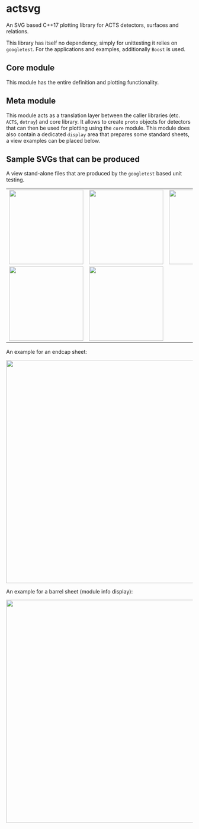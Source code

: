# actsvg

An SVG based C++17 plotting library for ACTS detectors, surfaces and relations.

This library has itself no dependency, simply for unittesting it relies on `googletest`. For the applications and examples, additionally `Boost` is used.

## Core module

This module has the entire definition and plotting functionality. 

## Meta module

This module acts as a translation layer between the caller libraries (etc. `ACTS`, `detray`) and core library.
It allows to create `proto` objects for detectors that can then be used for plotting using the `core` module.
This module does also contain a dedicated `display` area that prepares some standard sheets, a view examples can be placed below.

## Sample SVGs that can be produced

A view stand-alone files that are produced by the `googletest` based unit testing.

<table>
<tr>
<td width=200><img src="https://github.com/acts-project/actsvg/blob/main/docs/svg/odd_pixel_barrel_xy.svg" width=200></td>
<td width=200><img src="https://github.com/acts-project/actsvg/blob/main/docs/svg/odd_pixel_ec_xy.svg" width=200></td>
<td width=200><img src="https://github.com/acts-project/actsvg/blob/main/docs/svg/odd_pixel_ec_grid_xy.svg" width=200></td>
</tr>
<tr>
<td width=200><img src="https://github.com/acts-project/actsvg/blob/main/docs/svg/basic_rectangle.svg" width=200></td>
<td width=200><img src="https://github.com/acts-project/actsvg/blob/main/docs/svg/basic_trapezoid.svg" width=200></td>
<td width=200></td>
</tr>
</table>

An example for an endcap sheet:

<img src="https://github.com/acts-project/actsvg/blob/main/docs/svg/odd_endcap_sheet_module_info.svg" width=600/>

An example for a barrel sheet (module info display):

<img src="https://github.com/acts-project/actsvg/blob/main/docs/svg/odd_barrel_sheet_module_info.svg" width=600/>